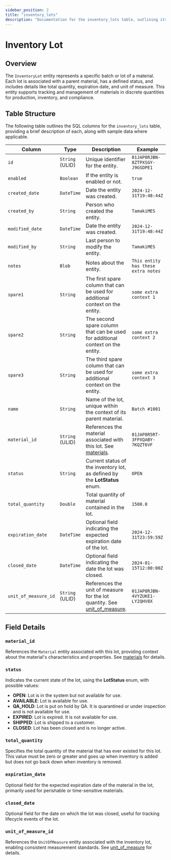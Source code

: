 ```yaml
---
sidebar_position: 2
title: "inventory_lots"
description: "Documentation for the inventory_lots table, outlining its columns and structure."
---
```


# Inventory Lot

## Overview

The `InventoryLot` entity represents a specific batch or lot of a material. Each lot is associated with a parent
material, has a defined status, and includes details like total quantity, expiration date, and unit of measure. This
entity supports tracking and management of materials in discrete quantities for production, inventory, and compliance.

## Table Structure

The following table outlines the SQL columns for the `inventory_lots` table, providing a brief description of each, along
with sample data where applicable.

| Column               | Type            | Description                                                                                                                          | Example                             |
|----------------------|-----------------|--------------------------------------------------------------------------------------------------------------------------------------|-------------------------------------|
| `id`                 | `String` (ULID) | Unique identifier for the entity.                                                                                                    | `01JAP8RJBN-8ZTPXSGY-J9GSDPE1`      |
| `enabled`            | `Boolean`       | If the entity is enabled or not.                                                                                                     | `true`                              |
| `created_date`       | `DateTime`      | Date the entity was created.                                                                                                         | `2024-12-31T19:48:44Z`              |
| `created_by`         | `String`        | Person who created the entity.                                                                                                       | `TamakiMES`                         |
| `modified_date`      | `DateTime`      | Date the entity was created.                                                                                                         | `2024-12-31T19:48:44Z`              |
| `modified_by`        | `String`        | Last person to modify the entity.                                                                                                    | `TamakiMES`                         |
| `notes`              | `Blob`          | Notes about the entity.                                                                                                              | `This entity has these extra notes` |
| `spare1`             | `String`        | The first spare column that can be used for additional context on the entity.                                                        | `some extra context 1`              |
| `spare2`             | `String`        | The second spare column that can be used for additional context on the entity.                                                       | `some extra context 2`              |
| `spare3`             | `String`        | The third spare column that can be used for additional context on the entity.                                                        | `some extra context 3`              |
| `name`               | `String`        | Name of the lot, unique within the context of its parent material.                                                                   | `Batch #1001`                       |
| `material_id`        | `String` (ULID) | References the material associated with this lot. See [materials](../material-model/material).                                       | `01JAP8R5RT-3FPXQABY-7KQZT6VF`      |
| `status`             | `String`        | Current status of the inventory lot, as defined by the **LotStatus** enum.                                                           | `OPEN`                              |
| `total_quantity`     | `Double`        | Total quantity of material contained in the lot.                                                                                     | `1500.0`                            |
| `expiration_date`    | `DateTime`      | Optional field indicating the expected expiration date of the lot.                                                                   | `2024-12-31T23:59:59Z`              |
| `closed_date`        | `DateTime`      | Optional field indicating the date the lot was closed.                                                                               | `2024-01-15T12:00:00Z`              |
| `unit_of_measure_id` | `String` (ULID) | References the unit of measure for the lot quantity. See [unit_of_measure](../utility-models/unit-of-measure-model/unit-of-measure). | `01JAP8RJBN-4VYZUKE1-LY2QHV8X`      |

## Field Details

### `material_id`

References the `Material` entity associated with this lot, providing context about the material's characteristics and
properties.
See [materials](../material-model/material) for details.

### `status`

Indicates the current state of the lot, using the **LotStatus** enum, with possible values:

- **OPEN**: Lot is in the system but not available for use.
- **AVAILABLE**: Lot is available for use.
- **QA_HOLD**: Lot is put on hold by QA. It is quarantined or under inspection and is not available for use.
- **EXPIRED**: Lot is expired. It is not available for use.
- **SHIPPED**: Lot is shipped to a customer.
- **CLOSED**: Lot has been closed and is no longer active.

### `total_quantity`

Specifies the total quantity of the material that has ever existed for this lot. This value must be zero or greater
and goes up when inventory is added but does not go back down when inventory is removed.

### `expiration_date`

Optional field for the expected expiration date of the material in the lot, primarily used for perishable or
time-sensitive materials.

### `closed_date`

Optional field for the date on which the lot was closed, useful for tracking lifecycle events of the lot.

### `unit_of_measure_id`

References the `UnitOfMeasure` entity associated with the inventory lot, enabling consistent measurement standards.
See [unit_of_measure](../utility-models/unit-of-measure-model/unit-of-measure) for details.
